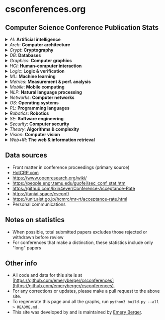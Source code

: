 # csconferences.org

## Computer Science Conference Publication Stats


<details>
<summary>
<em>AI</em>: <b>Artificial intelligence</b>
</summary>
<IMG SRC="https://github.com/emeryberger/csconferences/blob/main/graphs/AAAI.png?raw=true" WIDTH="500">
<IMG SRC="https://github.com/emeryberger/csconferences/blob/main/graphs/IJCAI.png?raw=true" WIDTH="500">
</details>

<details>
<summary>
<em>Arch</em>: <b>Computer architecture</b>
</summary>
<IMG SRC="https://github.com/emeryberger/csconferences/blob/main/graphs/ASPLOS.png?raw=true" WIDTH="500">
<IMG SRC="https://github.com/emeryberger/csconferences/blob/main/graphs/HPCA.png?raw=true" WIDTH="500">
<IMG SRC="https://github.com/emeryberger/csconferences/blob/main/graphs/ISCA.png?raw=true" WIDTH="500">
<IMG SRC="https://github.com/emeryberger/csconferences/blob/main/graphs/MICRO.png?raw=true" WIDTH="500">
</details>

<details>
<summary>
<em>Crypt</em>: <b>Cryptography</b>
</summary>
<IMG SRC="https://github.com/emeryberger/csconferences/blob/main/graphs/CRYPTO.png?raw=true" WIDTH="500">
<IMG SRC="https://github.com/emeryberger/csconferences/blob/main/graphs/EuroCrypt.png?raw=true" WIDTH="500">
</details>

<details>
<summary>
<em>DB</em>: <b>Databases</b>
</summary>
<IMG SRC="https://github.com/emeryberger/csconferences/blob/main/graphs/ICDE.png?raw=true" WIDTH="500">
<IMG SRC="https://github.com/emeryberger/csconferences/blob/main/graphs/PODS.png?raw=true" WIDTH="500">
<IMG SRC="https://github.com/emeryberger/csconferences/blob/main/graphs/SIGMOD.png?raw=true" WIDTH="500">
<IMG SRC="https://github.com/emeryberger/csconferences/blob/main/graphs/VLDB.png?raw=true" WIDTH="500">
</details>

<details>
<summary>
<em>Graphics</em>: <b>Computer graphics</b>
</summary>
<IMG SRC="https://github.com/emeryberger/csconferences/blob/main/graphs/SIGGRAPH.png?raw=true" WIDTH="500">
</details>

<details>
<summary>
<em>HCI</em>: <b>Human-computer interaction</b>
</summary>
<IMG SRC="https://github.com/emeryberger/csconferences/blob/main/graphs/CHI.png?raw=true" WIDTH="500">
</details>

<details>
<summary>
<em>Logic</em>: <b>Logic & verification</b>
</summary>
<IMG SRC="https://github.com/emeryberger/csconferences/blob/main/graphs/CAV.png?raw=true" WIDTH="500">
<IMG SRC="https://github.com/emeryberger/csconferences/blob/main/graphs/LICS.png?raw=true" WIDTH="500">
</details>

<details>
<summary>
<em>ML</em>: <b>Machine learning</b>
</summary>
<IMG SRC="https://github.com/emeryberger/csconferences/blob/main/graphs/ICLR.png?raw=true" WIDTH="500">
<IMG SRC="https://github.com/emeryberger/csconferences/blob/main/graphs/ICML.png?raw=true" WIDTH="500">
<IMG SRC="https://github.com/emeryberger/csconferences/blob/main/graphs/NeurIPS.png?raw=true" WIDTH="500">
</details>

<details>
<summary>
<em>Metrics</em>: <b>Measurement & perf. analysis</b>
</summary>
<IMG SRC="https://github.com/emeryberger/csconferences/blob/main/graphs/IMC.png?raw=true" WIDTH="500">
<IMG SRC="https://github.com/emeryberger/csconferences/blob/main/graphs/SIGMETRICS.png?raw=true" WIDTH="500">
</details>

<details>
<summary>
<em>Mobile</em>: <b>Mobile computing</b>
</summary>
<IMG SRC="https://github.com/emeryberger/csconferences/blob/main/graphs/MobiCom.png?raw=true" WIDTH="500">
</details>

<details>
<summary>
<em>NLP</em>: <b>Natural language processing</b>
</summary>
<IMG SRC="https://github.com/emeryberger/csconferences/blob/main/graphs/ACL.png?raw=true" WIDTH="500">
<IMG SRC="https://github.com/emeryberger/csconferences/blob/main/graphs/EMNLP.png?raw=true" WIDTH="500">
</details>

<details>
<summary>
<em>Networks</em>: <b>Computer networks</b>
</summary>
<IMG SRC="https://github.com/emeryberger/csconferences/blob/main/graphs/NSDI.png?raw=true" WIDTH="500">
<IMG SRC="https://github.com/emeryberger/csconferences/blob/main/graphs/SIGCOMM.png?raw=true" WIDTH="500">
</details>

<details>
<summary>
<em>OS</em>: <b>Operating systems</b>
</summary>
<IMG SRC="https://github.com/emeryberger/csconferences/blob/main/graphs/EuroSys.png?raw=true" WIDTH="500">
<IMG SRC="https://github.com/emeryberger/csconferences/blob/main/graphs/FAST.png?raw=true" WIDTH="500">
<IMG SRC="https://github.com/emeryberger/csconferences/blob/main/graphs/OSDI.png?raw=true" WIDTH="500">
<IMG SRC="https://github.com/emeryberger/csconferences/blob/main/graphs/SOSP.png?raw=true" WIDTH="500">
<IMG SRC="https://github.com/emeryberger/csconferences/blob/main/graphs/USENIX-ATC.png?raw=true" WIDTH="500">
</details>

<details>
<summary>
<em>PL</em>: <b>Programming languages</b>
</summary>
<IMG SRC="https://github.com/emeryberger/csconferences/blob/main/graphs/CC.png?raw=true" WIDTH="500">
<IMG SRC="https://github.com/emeryberger/csconferences/blob/main/graphs/CGO.png?raw=true" WIDTH="500">
<IMG SRC="https://github.com/emeryberger/csconferences/blob/main/graphs/ECOOP.png?raw=true" WIDTH="500">
<IMG SRC="https://github.com/emeryberger/csconferences/blob/main/graphs/ICFP.png?raw=true" WIDTH="500">
<IMG SRC="https://github.com/emeryberger/csconferences/blob/main/graphs/ISMM.png?raw=true" WIDTH="500">
<IMG SRC="https://github.com/emeryberger/csconferences/blob/main/graphs/OOPSLA.png?raw=true" WIDTH="500">
<IMG SRC="https://github.com/emeryberger/csconferences/blob/main/graphs/PLDI.png?raw=true" WIDTH="500">
<IMG SRC="https://github.com/emeryberger/csconferences/blob/main/graphs/POPL.png?raw=true" WIDTH="500">
<IMG SRC="https://github.com/emeryberger/csconferences/blob/main/graphs/PPoPP.png?raw=true" WIDTH="500">
</details>

<details>
<summary>
<em>Robotics</em>: <b>Robotics</b>
</summary>
<IMG SRC="https://github.com/emeryberger/csconferences/blob/main/graphs/ICRA.png?raw=true" WIDTH="500">
<IMG SRC="https://github.com/emeryberger/csconferences/blob/main/graphs/IROS.png?raw=true" WIDTH="500">
</details>

<details>
<summary>
<em>SE</em>: <b>Software engineering</b>
</summary>
<IMG SRC="https://github.com/emeryberger/csconferences/blob/main/graphs/ASE.png?raw=true" WIDTH="500">
<IMG SRC="https://github.com/emeryberger/csconferences/blob/main/graphs/FSE.png?raw=true" WIDTH="500">
<IMG SRC="https://github.com/emeryberger/csconferences/blob/main/graphs/ICSE.png?raw=true" WIDTH="500">
<IMG SRC="https://github.com/emeryberger/csconferences/blob/main/graphs/ISSTA.png?raw=true" WIDTH="500">
</details>

<details>
<summary>
<em>Security</em>: <b>Computer security</b>
</summary>
<IMG SRC="https://github.com/emeryberger/csconferences/blob/main/graphs/CCS.png?raw=true" WIDTH="500">
<IMG SRC="https://github.com/emeryberger/csconferences/blob/main/graphs/NDSS.png?raw=true" WIDTH="500">
<IMG SRC="https://github.com/emeryberger/csconferences/blob/main/graphs/Oakland.png?raw=true" WIDTH="500">
<IMG SRC="https://github.com/emeryberger/csconferences/blob/main/graphs/UsenixSec.png?raw=true" WIDTH="500">
</details>

<details>
<summary>
<em>Theory</em>: <b>Algorithms & complexity</b>
</summary>
<IMG SRC="https://github.com/emeryberger/csconferences/blob/main/graphs/FOCS.png?raw=true" WIDTH="500">
<IMG SRC="https://github.com/emeryberger/csconferences/blob/main/graphs/SODA.png?raw=true" WIDTH="500">
<IMG SRC="https://github.com/emeryberger/csconferences/blob/main/graphs/STOC.png?raw=true" WIDTH="500">
</details>

<details>
<summary>
<em>Vision</em>: <b>Computer vision</b>
</summary>
<IMG SRC="https://github.com/emeryberger/csconferences/blob/main/graphs/CVPR.png?raw=true" WIDTH="500">
<IMG SRC="https://github.com/emeryberger/csconferences/blob/main/graphs/ECCV.png?raw=true" WIDTH="500">
<IMG SRC="https://github.com/emeryberger/csconferences/blob/main/graphs/ICCV.png?raw=true" WIDTH="500">
</details>

<details>
<summary>
<em>Web+IR</em>: <b>The web & information retrieval</b>
</summary>
<IMG SRC="https://github.com/emeryberger/csconferences/blob/main/graphs/SIGIR.png?raw=true" WIDTH="500">
<IMG SRC="https://github.com/emeryberger/csconferences/blob/main/graphs/WSDM.png?raw=true" WIDTH="500">
</details>


## Data sources

* Front matter in conference proceedings (primary source)
* [HotCRP.com](https://hotcrp.com)
* https://www.openresearch.org/wiki/
* https://people.engr.tamu.edu/guofei/sec_conf_stat.htm
* https://github.com/lixin4ever/Conference-Acceptance-Rate
* https://taniai.space/cvconf/
* https://unit.aist.go.jp/hcmrc/mr-rt/acceptance-rate.html
* Personal communications

## Notes on statistics

* When possible, total submitted papers excludes those rejected or withdrawn before review
* For conferences that make a distinction, these statistics include only "long" papers

## Other info

* All code and data for this site is at [https://github.com/emeryberger/csconferences](https://github.com/emeryberger/csconferences).
* For any corrections or updates, please make a pull request to the above site.
* To regenerate this page and all the graphs, run `python3 build.py --all > README.md` .
* This site was developed by and is maintained by [Emery Berger](https://github.com/emeryberger).


